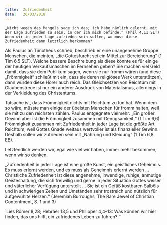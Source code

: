 ```yaml
---
title:  Zufriedenheit
date:   26/03/2018
---
```


`„Nicht wegen des Mangels sage ich das; ich habe nämlich gelernt, mit der Lage zufrieden zu sein, in der ich mich befinde.“ (Phil 4,11 SLT) Wenn wir in jeder Lage zufrieden sein sollen, wo muss diese Zufriedenheit dann letztlich herkommen?` 

Als Paulus an Timotheus schrieb, beschrieb er eine unangenehme Gruppe Menschen, die meinten, „die Gottesfurcht sei ein Mittel zur Bereicherung“ (1 Tim 6,5 SLT). Welche bessere Beschreibung als diese könnte es für einige der heutigen Verkaufsmaschen im Fernsehen geben? Sie machen viel Geld damit, dass sie dem Publikum sagen, wenn sie nur fromm wären (und diese „Frömmigkeit“ schließt mit ein, dass sie deren religiöses Werk unterstützen), dann würden diese Hörer auch reich. Das Gleichsetzen von Reichtum mit Glaubenstreue ist nur ein anderer Ausdruck von Materialismus, allerdings in der Verkleidung des Christentums. 

Tatsache ist, dass Frömmigkeit nichts mit Reichtum zu tun hat. Wenn dem so wäre, müsste man einige der übelsten Menschen für fromm halten, weil sie mit zu den reichsten zählen. Paulus entgegnete vielmehr: „Ein großer Gewinn aber ist die Frömmigkeit zusammen mit Genügsamkeit.“ (1 Tim 6,6) Frömmigkeit zusammen mit Zufriedenheit in jeder Lage ist die größte Art Reichtum, weil Gottes Gnade weitaus wertvoller ist als finanzieller Gewinn. Deshalb sollen wir zufrieden sein mit „Nahrung und Kleidung“ (1 Tim 6,8 EB).

Letztendlich werden wir, egal wie viel wir haben, immer mehr bekommen, wenn wir so denken. 

„Zufriedenheit in jeder Lage ist eine große Kunst, ein geistliches Geheimnis. Es muss erlernt werden, und es muss als Geheimnis erlernt werden … Christliche Zufriedenheit ist diese angenehme, inwendige, ruhige, anmutige Geisteshaltung, die sich freiwillig und gerne in jeder Situation Gottes weiser und väterlicher Verfügung unterstellt … Sie ist ein Gefäß kostbaren Salböls und in schwierigen Zeiten und Umständen sehr trostreich und nützlich für aufgewühlte Herzen.“ (Jeremiah Burroughs, The Rare Jewel of Christian Contentment, S. 1 und 3) 

`Lies Römer 8,28; Hebräer 13,5 und Philipper 4,4–13: Was können wir hier finden, das uns hilft, ein zufriedenes Leben zu führen? ``